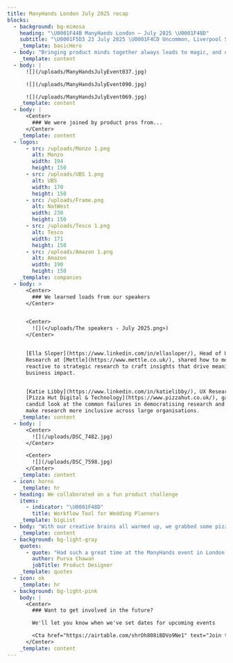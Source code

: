 ```yaml
---
title: ManyHands London July 2025 recap
blocks:
  - background: bg-mimosa
    heading: "\U0001F44B ManyHands London – July 2025 \U0001F48D"
    subtitle: "\U0001F5D3️ 23 July 2025 \U0001F4CD Uncommon, Liverpool Street"
    _template: basicHero
  - body: "Bringing product minds together always leads to magic, and our July ManyHands edition was no different! From practical launch wisdom to playful AI experiments, the night was packed with fresh ideas, fast thinking, and plenty of laughs as teams designed smarter workflow tools for wedding planners. \U0001F64C\n"
    _template: content
  - body: |
      ![](/uploads/ManyHandsJulyEvent037.jpg)

      ![](/uploads/ManyHandsJulyEvent090.jpg)

      ![](/uploads/ManyHandsJulyEvent069.jpg)
    _template: content
  - body: |
      <Center>
        ### We were joined by product pros from...
      </Center>
    _template: content
  - logos:
      - src: /uploads/Monzo 1.png
        alt: Monzo
        width: 194
        height: 150
      - src: /uploads/UBS 1.png
        alt: UBS
        width: 170
        height: 150
      - src: /uploads/Frame.png
        alt: NatWest
        width: 230
        height: 150
      - src: /uploads/Tesco 1.png
        alt: Tesco
        width: 171
        height: 150
      - src: /uploads/Amazon 1.png
        alt: Amazon
        width: 190
        height: 150
    _template: companies
  - body: >
      <Center>
        ### We learned loads from our speakers
      </Center>


      <Center>
        ![](</uploads/The speakers - July 2025.png>)
      </Center>


      [Ella Sloper](https://www.linkedin.com/in/ellasloper/), Head of UX
      Research at [Mettle](https://www.mettle.co.uk/), shared how to move from
      reactive to strategic research to craft insights that drive meaningful
      business impact.


      [Katie Libby](https://www.linkedin.com/in/katielibby/), UX Researcher at
      [Pizza Hut Digital & Technology](https://www.pizzahut.co.uk/), gave us a
      candid look at the common failures in democratising research and how to
      make research more inclusive across large organisations.
    _template: content
  - body: |
      <Center>
        ![](/uploads/DSC_7482.jpg)
      </Center>

      <Center>
        ![](/uploads/DSC_7598.jpg)
      </Center>
    _template: content
  - icon: horns
    _template: hr
  - heading: We collaborated on a fun product challenge
    items:
      - indicator: "\U0001F48D"
        title: Workflow Tool for Wedding Planners
    _template: bigList
  - body: "With our creative brains all warmed up, we grabbed some pizza, split into groups, and got to work. An hour later, we pitched our ideas back to the wider group:\n\n\U0001F947 Happily Never After – A planning platform that helps couples co-create their entire wedding vision. A free AI-powered version partners with select venues for revenue, while a premium tier offers full-service tools for professional planners.\n\n\U0001F48D Knot Ready – A playful app that fills virtual wedding bands as the big day approaches. Vendors recommend it to couples and earn commissions, while sponsors can feature in curated categories. It’s “The Knot” without losing the plot.\n\n\U0001F4E6 VR (Very Romantic) Wedding in a Box – A portable VR experience that lets couples visualise their big day down to the chairs and cake (yes, you can taste it). Pitched for wedding fairs and surprise marketing drops, the concept’s motto is simple: seeing is believing.\n\n\U0001F916 AI-SLE Assistant – From dream to done, this AI tool generates complete wedding plans based on budget and preferences, tracks dependencies, and sends automated reminders. Premium upgrades and affiliate links keep it sustainable.\n"
    _template: content
  - background: bg-light-gray
    quotes:
      - quote: "Had such a great time at the ManyHands event in London! \n\nThe format encouraged playful exploration, from designing a wedding planning workflow tool to planning for product marketing.\n\nI especially loved how much we all achieved - in just one hour. A solid crash course in collaboration, designing, and pitching!\n\nGrateful to have shared the space with such thoughtful, energetic designers. Thanks Shelley Malham for curating the event, and ProtoPie for the pizza \U0001F355\nAnd it's always great to meet the PD Ladies \U0001F4AB\n\nLooking forward to the next one!"
        author: Purva Chawan
        jobTitle: Product Designer
    _template: quotes
  - icon: ok
    _template: hr
  - background: bg-light-pink
    body: |
      <Center>
        ### Want to get involved in the future?

        We'll let you know when we've set dates for upcoming events

        <Cta href="https://airtable.com/shrOh808iBDVo9Ne1" text="Join the list" />
      </Center>
    _template: content
---
```


